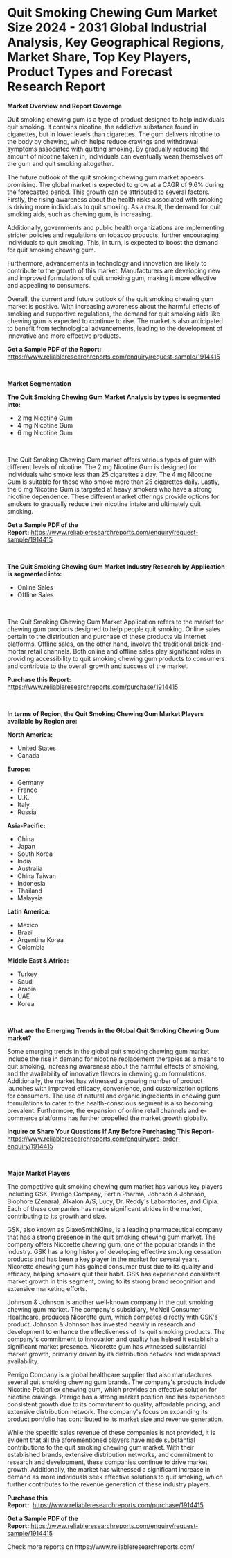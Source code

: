 <p><h1>Quit Smoking Chewing Gum Market Size 2024 - 2031 Global Industrial Analysis, Key Geographical Regions, Market Share, Top Key Players, Product Types and Forecast Research Report</h1></p><p><strong>Market Overview and Report Coverage</strong></p>
<p><p>Quit smoking chewing gum is a type of product designed to help individuals quit smoking. It contains nicotine, the addictive substance found in cigarettes, but in lower levels than cigarettes. The gum delivers nicotine to the body by chewing, which helps reduce cravings and withdrawal symptoms associated with quitting smoking. By gradually reducing the amount of nicotine taken in, individuals can eventually wean themselves off the gum and quit smoking altogether.</p><p>The future outlook of the quit smoking chewing gum market appears promising. The global market is expected to grow at a CAGR of 9.6% during the forecasted period. This growth can be attributed to several factors. Firstly, the rising awareness about the health risks associated with smoking is driving more individuals to quit smoking. As a result, the demand for quit smoking aids, such as chewing gum, is increasing.</p><p>Additionally, governments and public health organizations are implementing stricter policies and regulations on tobacco products, further encouraging individuals to quit smoking. This, in turn, is expected to boost the demand for quit smoking chewing gum.</p><p>Furthermore, advancements in technology and innovation are likely to contribute to the growth of this market. Manufacturers are developing new and improved formulations of quit smoking gum, making it more effective and appealing to consumers.</p><p>Overall, the current and future outlook of the quit smoking chewing gum market is positive. With increasing awareness about the harmful effects of smoking and supportive regulations, the demand for quit smoking aids like chewing gum is expected to continue to rise. The market is also anticipated to benefit from technological advancements, leading to the development of innovative and more effective products.</p></p>
<p><strong>Get a Sample PDF of the Report:</strong> <a href="https://www.reliableresearchreports.com/enquiry/request-sample/1914415">https://www.reliableresearchreports.com/enquiry/request-sample/1914415</a></p>
<p>&nbsp;</p>
<p><strong>Market Segmentation</strong></p>
<p><strong>The Quit Smoking Chewing Gum Market Analysis by types is segmented into:</strong></p>
<p><ul><li>2 mg Nicotine Gum</li><li>4 mg Nicotine Gum</li><li>6 mg Nicotine Gum</li></ul></p>
<p>&nbsp;</p>
<p><p>The Quit Smoking Chewing Gum market offers various types of gum with different levels of nicotine. The 2 mg Nicotine Gum is designed for individuals who smoke less than 25 cigarettes a day. The 4 mg Nicotine Gum is suitable for those who smoke more than 25 cigarettes daily. Lastly, the 6 mg Nicotine Gum is targeted at heavy smokers who have a strong nicotine dependence. These different market offerings provide options for smokers to gradually reduce their nicotine intake and ultimately quit smoking.</p></p>
<p><strong>Get a Sample PDF of the Report:</strong>&nbsp;<a href="https://www.reliableresearchreports.com/enquiry/request-sample/1914415">https://www.reliableresearchreports.com/enquiry/request-sample/1914415</a></p>
<p>&nbsp;</p>
<p><strong>The Quit Smoking Chewing Gum Market Industry Research by Application is segmented into:</strong></p>
<p><ul><li>Online Sales</li><li>Offline Sales</li></ul></p>
<p>&nbsp;</p>
<p><p>The Quit Smoking Chewing Gum Market Application refers to the market for chewing gum products designed to help people quit smoking. Online sales pertain to the distribution and purchase of these products via internet platforms. Offline sales, on the other hand, involve the traditional brick-and-mortar retail channels. Both online and offline sales play significant roles in providing accessibility to quit smoking chewing gum products to consumers and contribute to the overall growth and success of the market.</p></p>
<p><strong>Purchase this Report:</strong>&nbsp; <a href="https://www.reliableresearchreports.com/purchase/1914415">https://www.reliableresearchreports.com/purchase/1914415</a></p>
<p>&nbsp;</p>
<p><strong>In terms of Region, the Quit Smoking Chewing Gum Market Players available by Region are:</strong></p>
<p>
    <p> <strong> North America: </strong>
        <ul>
            <li>United States</li>
            <li>Canada</li>
        </ul>
        </p> 
    <p> <strong> Europe: </strong>
        <ul>
            <li>Germany</li>
            <li>France</li>
            <li>U.K.</li>
            <li>Italy</li>
            <li>Russia</li>
        </ul>
        </p> 
    <p> <strong> Asia-Pacific: </strong>
        <ul>
            <li>China</li>
            <li>Japan</li>
            <li>South Korea</li>
            <li>India</li>
            <li>Australia</li>
            <li>China Taiwan</li>
            <li>Indonesia</li>
            <li>Thailand</li>
            <li>Malaysia</li>
        </ul>
        </p> 
    <p> <strong> Latin America: </strong>
        <ul>
            <li>Mexico</li>
            <li>Brazil</li>
            <li>Argentina Korea</li>
            <li>Colombia</li>
        </ul>
        </p> 
    <p> <strong> Middle East & Africa: </strong>
        <ul>
            <li>Turkey</li>
            <li>Saudi</li>
            <li>Arabia</li>
            <li>UAE</li>
            <li>Korea</li>
        </ul>
    </p>
    </p>
<p>&nbsp;</p>
<p><strong>What are the Emerging Trends in the Global Quit Smoking Chewing Gum market?</strong></p>
<p><p>Some emerging trends in the global quit smoking chewing gum market include the rise in demand for nicotine replacement therapies as a means to quit smoking, increasing awareness about the harmful effects of smoking, and the availability of innovative flavors in chewing gum formulations. Additionally, the market has witnessed a growing number of product launches with improved efficacy, convenience, and customization options for consumers. The use of natural and organic ingredients in chewing gum formulations to cater to the health-conscious segment is also becoming prevalent. Furthermore, the expansion of online retail channels and e-commerce platforms has further propelled the market growth globally.</p></p>
<p><strong>Inquire or Share Your Questions If Any Before Purchasing This Report</strong>- <a href="https://www.reliableresearchreports.com/enquiry/pre-order-enquiry/1914415">https://www.reliableresearchreports.com/enquiry/pre-order-enquiry/1914415</a></p>
<p>&nbsp;</p>
<p><strong>Major Market Players</strong></p>
<p><p>The competitive quit smoking chewing gum market has various key players including GSK, Perrigo Company, Fertin Pharma, Johnson & Johnson, Biophore (Zenara), Alkalon A/S, Lucy, Dr. Reddy's Laboratories, and Cipla. Each of these companies has made significant strides in the market, contributing to its growth and size.</p><p>GSK, also known as GlaxoSmithKline, is a leading pharmaceutical company that has a strong presence in the quit smoking chewing gum market. The company offers Nicorette chewing gum, one of the popular brands in the industry. GSK has a long history of developing effective smoking cessation products and has been a key player in the market for several years. Nicorette chewing gum has gained consumer trust due to its quality and efficacy, helping smokers quit their habit. GSK has experienced consistent market growth in this segment, owing to its strong brand recognition and extensive marketing efforts.</p><p>Johnson & Johnson is another well-known company in the quit smoking chewing gum market. The company's subsidiary, McNeil Consumer Healthcare, produces Nicorette gum, which competes directly with GSK's product. Johnson & Johnson has invested heavily in research and development to enhance the effectiveness of its quit smoking products. The company's commitment to innovation and quality has helped it establish a significant market presence. Nicorette gum has witnessed substantial market growth, primarily driven by its distribution network and widespread availability.</p><p>Perrigo Company is a global healthcare supplier that also manufactures several quit smoking chewing gum brands. The company's products include Nicotine Polacrilex chewing gum, which provides an effective solution for nicotine cravings. Perrigo has a strong market position and has experienced consistent growth due to its commitment to quality, affordable pricing, and extensive distribution network. The company's focus on expanding its product portfolio has contributed to its market size and revenue generation.</p><p>While the specific sales revenue of these companies is not provided, it is evident that all the aforementioned players have made substantial contributions to the quit smoking chewing gum market. With their established brands, extensive distribution networks, and commitment to research and development, these companies continue to drive market growth. Additionally, the market has witnessed a significant increase in demand as more individuals seek effective solutions to quit smoking, which further contributes to the revenue generation of these industry players.</p></p>
<p><strong>Purchase this Report:</strong>&nbsp;&nbsp;<a href="https://www.reliableresearchreports.com/purchase/1914415">https://www.reliableresearchreports.com/purchase/1914415</a></p>
<p></p>
<p><strong>Get a Sample PDF of the Report:</strong>&nbsp;<a href="https://www.reliableresearchreports.com/enquiry/request-sample/1914415">https://www.reliableresearchreports.com/enquiry/request-sample/1914415</a></p>
<p>Check more reports on https://www.reliableresearchreports.com/</p>